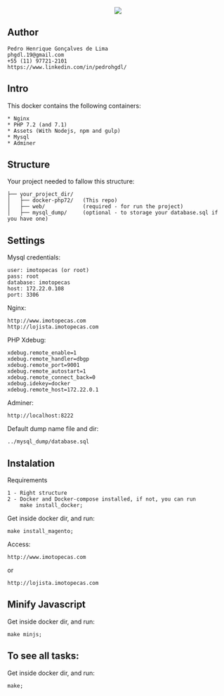 <p align="center"><img src="https://upload.wikimedia.org/wikipedia/commons/thumb/4/4e/Docker_%28container_engine%29_logo.svg/1280px-Docker_%28container_engine%29_logo.svg.png"></p>

## Author
	Pedro Henrique Gonçalves de Lima
	phgdl.19@gmail.com
	+55 (11) 97721-2101
	https://www.linkedin.com/in/pedrohgdl/

## Intro

This docker contains the following containers:

	* Nginx
	* PHP 7.2 (and 7.1)
	* Assets (With Nodejs, npm and gulp)
	* Mysql
	* Adminer

## Structure

Your project needed to fallow this structure:

	├── your_project_dir/
	│   ├── docker-php72/ 	(This repo)
	│   ├── web/ 			(required - for run the project)
	│   ├── mysql_dump/ 	(optional - to storage your database.sql if you have one)

## Settings

Mysql credentials:

	user: imotopecas (or root)
	pass: root
	database: imotopecas
	host: 172.22.0.108
	port: 3306

Nginx:

	http://www.imotopecas.com
	http://lojista.imotopecas.com

PHP Xdebug:

	xdebug.remote_enable=1
	xdebug.remote_handler=dbgp
	xdebug.remote_port=9001
	xdebug.remote_autostart=1
	xdebug.remote_connect_back=0
	xdebug.idekey=docker
	xdebug.remote_host=172.22.0.1

Adminer:

	http://localhost:8222

Default dump name file and dir:

	../mysql_dump/database.sql

## Instalation

Requirements
	
	1 - Right structure
	2 - Docker and Docker-compose installed, if not, you can run
		make install_docker;

Get inside docker dir, and run:

	make install_magento;

Access:
	
	http://www.imotopecas.com

or

	http://lojista.imotopecas.com
	
## Minify Javascript

Get inside docker dir, and run:

	make minjs;

## To see all tasks:

Get inside docker dir, and run:
	
	make;